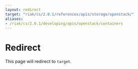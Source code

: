 ```yaml
---
layout: redirect
target: "riak/cs/2.0.1/references/apis/storage/openstack/"
aliases:
- /riak/cs/2.0.1/developing/apis/openstack/containers
---
```


# Redirect

This page will redirect to `target`.
